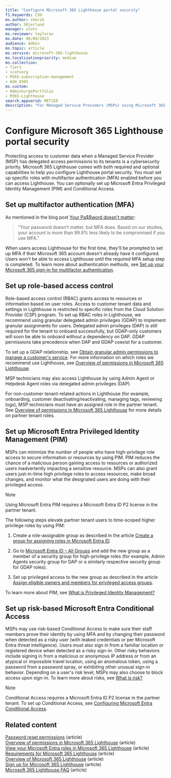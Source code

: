 ```yaml
---
title: "Configure Microsoft 365 Lighthouse portal security"
f1.keywords: CSH
ms.author: sharik
author: SKjerland
manager: scotv
ms.reviewer: taylorau
ms.date: 06/09/2023
audience: Admin
ms.topic: article
ms.service: microsoft-365-lighthouse
ms.localizationpriority: medium
ms.collection:
- Tier1
- scotvorg
- M365-subscription-management
- Adm_O365
ms.custom:
- AdminSurgePortfolio
- M365-Lighthouse
search.appverid: MET150
description: "For Managed Service Providers (MSPs) using Microsoft 365 Lighthouse, learn how to configure portal security."
---
```


# Configure Microsoft 365 Lighthouse portal security

Protecting access to customer data when a Managed Service Provider (MSP) has delegated access permissions to its tenants is a cybersecurity priority. Microsoft 365 Lighthouse comes with both required and optional capabilities to help you configure Lighthouse portal security. You must set up specific roles with multifactor authentication (MFA) enabled before you can access Lighthouse. You can optionally set up Microsoft Entra Privileged Identity Management (PIM) and Conditional Access.

## Set up multifactor authentication (MFA)

As mentioned in the blog post [Your Pa$$word doesn't matter](https://techcommunity.microsoft.com/t5/azure-active-directory-identity/your-pa-word-doesn-t-matter/ba-p/731984):

> "Your password doesn't matter, but MFA does. Based on our studies, your account is more than 99.9% less likely to be compromised if you use MFA."

When users access Lighthouse for the first time, they'll be prompted to set up MFA if their Microsoft 365 account doesn't already have it configured. Users won't be able to access Lighthouse until the required MFA setup step is completed. To learn more about authentication methods, see [Set up your Microsoft 365 sign-in for multifactor authentication](https://support.microsoft.com/office/ace1d096-61e5-449b-a875-58eb3d74de14).

## Set up role-based access control

Role-based access control (RBAC) grants access to resources or information based on user roles. Access to customer tenant data and settings in Lighthouse is restricted to specific roles from the Cloud Solution Provider (CSP) program. To set up RBAC roles in Lighthouse, we recommend using granular delegated admin privileges (GDAP) to implement granular assignments for users. Delegated admin privileges (DAP) is still required for the tenant to onboard successfully, but GDAP-only customers will soon be able to onboard without a dependency on DAP. GDAP permissions take precedence when DAP and GDAP coexist for a customer.

To set up a GDAP relationship, see [Obtain granular admin permissions to manage a customer's service](/partner-center/gdap-obtain-admin-permissions-to-manage-customer). For more information on which roles we recommend use Lighthouse, see [Overview of permissions in Microsoft 365 Lighthouse](m365-lighthouse-overview-of-permissions.md).

MSP technicians may also access Lighthouse by using Admin Agent or Helpdesk Agent roles via delegated admin privileges (DAP).

For non-customer tenant-related actions in Lighthouse (for example, onboarding, customer deactivating/reactivating, managing tags, reviewing logs), MSP technicians must have an assigned role in the partner tenant. See [Overview of permissions in Microsoft 365 Lighthouse](m365-lighthouse-overview-of-permissions.md) for more details on partner tenant roles.

<a name='set-up-azure-ad-privileged-identity-management-pim'></a>

## Set up Microsoft Entra Privileged Identity Management (PIM)

MSPs can minimize the number of people who have high-privilege role access to secure information or resources by using PIM. PIM reduces the chance of a malicious person gaining access to resources or authorized users inadvertently impacting a sensitive resource. MSPs can also grant users just-in-time high privilege roles to access resources, make broad changes, and monitor what the designated users are doing with their privileged access.

> [!NOTE]
> Using Microsoft Entra PIM requires a Microsoft Entra ID P2 license in the partner tenant.

The following steps elevate partner tenant users to time-scoped higher privilege roles by using PIM:

1. Create a role-assignable group as described in the article [Create a group for assigning roles in Microsoft Entra ID](/azure/active-directory/roles/groups-create-eligible).

2. Go to [Microsoft Entra ID – All Groups](https://portal.azure.com/#blade/Microsoft_AAD_IAM/GroupsManagementMenuBlade/AllGroups) and add the new group as a member of a security group for high-privilege roles (for example, Admin Agents security group for DAP or a similarly respective security group for GDAP roles).

3. Set up privileged access to the new group as described in the article [Assign eligible owners and members for privileged access groups](/azure/active-directory/privileged-identity-management/groups-assign-member-owner).

To learn more about PIM, see [What is Privileged Identity Management?](/azure/active-directory/privileged-identity-management/pim-configure)

<a name='set-up-risk-based-azure-ad-conditional-access'></a>

## Set up risk-based Microsoft Entra Conditional Access

MSPs may use risk-based Conditional Access to make sure their staff members prove their identity by using MFA and by changing their password when detected as a risky user (with leaked credentials or per Microsoft Entra threat intelligence). Users must also sign in from a familiar location or registered device when detected as a risky sign-in. Other risky behaviors include signing in from a malicious or anonymous IP address or from an atypical or impossible travel location, using an anomalous token, using a password from a password spray, or exhibiting other unusual sign-in behavior. Depending on a user's risk level, MSPs may also choose to block access upon sign-in. To learn more about risks, see [What is risk?](/azure/active-directory/identity-protection/concept-identity-protection-risks)

> [!NOTE]
> Conditional Access requires a Microsoft Entra ID P2 license in the partner tenant. To set up Conditional Access, see [Configuring Microsoft Entra Conditional Access](/appcenter/general/configuring-aad-conditional-access).

## Related content

[Password reset permissions](/azure/active-directory/roles/permissions-reference#password-reset-permissions) (article)\
[Overview of permissions in Microsoft 365 Lighthouse](m365-lighthouse-overview-of-permissions.md) (article)\
[View your Microsoft Entra roles in Microsoft 365 Lighthouse](m365-lighthouse-view-your-roles.md) (article)\
[Requirements for Microsoft 365 Lighthouse](m365-lighthouse-requirements.md) (article)\
[Overview of Microsoft 365 Lighthouse](m365-lighthouse-overview.md) (article)\
[Sign up for Microsoft 365 Lighthouse](m365-lighthouse-sign-up.md) (article)\
[Microsoft 365 Lighthouse FAQ](m365-lighthouse-faq.yml) (article)
